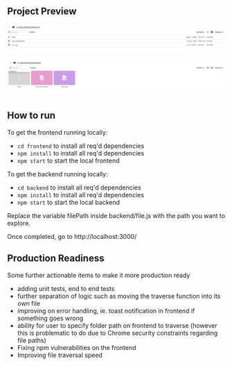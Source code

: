 ## Project Preview

![alt text](FileBrowserList.PNG "List View")

![alt text](FileBrowserGrid.PNG "Grid View")

## How to run

To get the frontend running locally:
-   `cd frontend`  to install all req'd dependencies
-   `npm install`  to install all req'd dependencies
-   `npm start`  to start the local frontend

To get the backend running locally:
-   `cd backend`  to install all req'd dependencies
-   `npm install`  to install all req'd dependencies
-   `npm start`  to start the local backend

Replace the variable filePath inside backend/file.js with the path you want to explore.

Once completed, go to http://localhost:3000/


## Production Readiness

Some further actionable items to make it more production ready
- adding unit tests, end to end tests
- further separation of logic such as moving the traverse function into its own file
- improving on error handling, ie. toast notification in frontend if something goes wrong
- ability for user to specify folder path on frontend to traverse (however this is problematic to do due to Chrome security constraints regarding file paths)
- Fixing npm vulnerabilities on the frontend
- Improving file traversal speed
